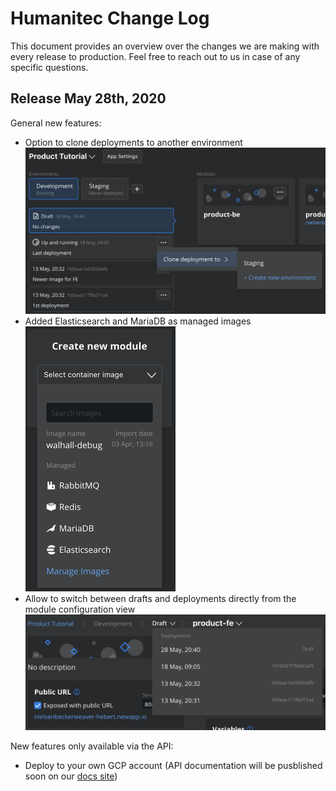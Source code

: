 # Humanitec Change Log

This document provides an overview over the changes we are making with every release to production. Feel free to reach out to us in case of any specific questions.

## Release May 28th, 2020

General new features:

- Option to clone deployments to another environment<br>
![Clone Deployment](_assets/images/2020-05-28_Clone_Deployment.png)
- Added Elasticsearch and MariaDB as managed images<br>
![Managed Images](_assets/images/2020-05-28_Managed_Images.png)
- Allow to switch between drafts and deployments directly from the module configuration view<br>
![Switch Draft](_assets/images/2020-05-28_Switch_Draft.png)

New features only available via the API:

- Deploy to your own GCP account (API documentation will be pusblished soon on our [docs site](https://docs.humanitec.com))